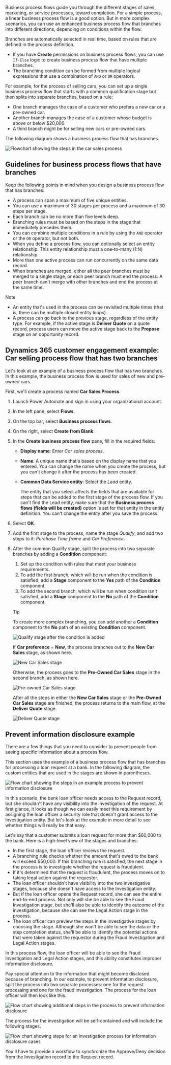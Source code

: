 Business process flows guide you through the different stages of sales, marketing, or service processes, toward completion. For a simple process, a linear business process flow is a good option. But in more complex scenarios, you can use an enhanced business process flow that branches into different directions, depending on conditions within the flow.

Branches are automatically selected in real time, based on rules that are defined in the process definition.

- If you have **Create** permissions on business process flows, you can use `If-Else` logic to create business process flow that have multiple branches.
- The branching condition can be formed from multiple logical expressions that use a combination of `AND` or `OR` operators.

For example, for the process of selling cars, you can set up a single business process flow that starts with a common qualification stage but then splits into separate branches, based on a rule:

- One branch manages the case of a customer who prefers a new car or a pre-owned car.
- Another branch manages the case of a customer whose budget is above or below $20,000.
- A third branch might be for selling new cars or pre-owned cars.

The following diagram shows a business process flow that has branches.

![Flowchart showing the steps in the car sales process](../media/example-car-sales-flow-chart.png "Flowchart showing the steps in the car sales process")

## Guidelines for business process flows that have branches

Keep the following points in mind when you design a business process flow that has branches:

- A process can span a maximum of five unique entities.
- You can use a maximum of 30 stages per process and a maximum of 30 steps per stage.
- Each branch can be no more than five levels deep.
- Branching rules must be based on the steps in the stage that immediately precedes them.
- You can combine multiple conditions in a rule by using the `AND` operator or the `OR` operator, but not both.
- When you define a process flow, you can optionally select an entity relationship. This entity relationship must a one-to-many (1:N) relationship.
- More than one active process can run concurrently on the same data record.
- When branches are merged, either all the peer branches must be merged to a single stage, or each peer branch must end the process. A peer branch can't merge with other branches and end the process at the same time.

> [!NOTE]
> - An entity that's used in the process can be revisited multiple times (that is, there can be multiple closed entity loops).
> - A process can go back to the previous stage, regardless of the entity type. For example, if the active stage is **Deliver Quote** on a quote record, process users can move the active stage back to the **Propose** stage on an opportunity record.

## Dynamics 365 customer engagement example: Car selling process flow that has two branches

Let's look at an example of a business process flow that has two branches. In this example, the business process flow is used for sales of new and pre-owned cars.

First, we'll create a process named **Car Sales Process**.

1. Launch Power Automate and sign in using your organizational account.
1. In the left pane, select **Flows**.
1. On the top bar, select **Business process flows**.
1. On the right, select **Create from Blank**.
1. In the **Create business process flow** pane, fill in the required fields:

    - **Display name**: Enter *Car sales process*.
    - **Name**: A unique name that's based on the display name that you entered. You can change the name when you create the process, but you can't change it after the process has been created.
    - **Common Data Service entity**: Select the *Lead* entity.

        The entity that you select affects the fields that are available for steps that can be added to the first stage of the process flow. If you can't find the Lead entity, make sure that the **Business process flows (fields will be created)** option is set for that entity in the entity definition. You can't change the entity after you save the process.

1. Select **OK**.
1. Add the first stage to the process, name the stage *Qualify*, and add two steps to it: *Purchase Time frame* and *Car Preference*.
1. After the common Qualify stage, split the process into two separate branches by adding a **Condition** component:

    1. Set up the condition with rules that meet your business requirements.
    1. To add the first branch, which will be run when the condition is satisfied, add a **Stage** component to the **Yes** path of the **Condition** component.
    1. To add the second branch, which will be run when condition isn't satisfied, add a **Stage** component to the **No** path of the **Condition** component.

    > [!TIP]
    > To create more complex branching, you can add another a **Condition** component to the **No** path of an existing **Condition** component.

    ![Qualify stage after the condition is added](../media/example-car-sales-qualify-stage.jpg "Qualify stage after the condition is added")

    If **Car preference** = **New**, the process branches out to the **New Car Sales** stage, as shown here.

    ![New Car Sales stage](../media/example-car-sales-new-stage-1.jpg "New Car Sales stage")

    Otherwise, the process goes to the **Pre-Owned Car Sales** stage in the second branch, as shown here.

    ![Pre-owned Car Sales stage](../media/example-car-sales-pre-owned-stage.jpg "Pre-owned Car Sales stage")

    After all the steps in either the **New Car Sales** stage or the **Pre-Owned Car Sales** stage are finished, the process returns to the main flow, at the **Deliver Quote** stage.

    ![Deliver Quote stage](../media/example-car-sales-deliver-quote-stage.jpg "Deliver Quote stage")

## Prevent information disclosure example 

There are a few things that you need to consider to prevent people from seeing specific information about a process flow.

This section uses the example of a business process flow that has branches for processing a loan request at a bank. In the following diagram, the custom entities that are used in the stages are shown in parentheses.

![Flow chart showing the steps in an example process to prevent information disclosure](../media/example-car-sales-flow-chart-process-prevent-information-disclosure.png "Flow chart showing the steps in an example process to prevent information disclosure")

In this scenario, the bank loan officer needs access to the Request record, but she shouldn't have any visibility into the investigation of the request. At first glance, it looks as though we can easily meet this requirement by assigning the loan officer a security role that doesn't grant access to the Investigation entity. But let's look at the example in more detail to see whether things will really be that easy.

Let's say that a customer submits a loan request for more than $60,000 to the bank. Here is a high-level view of the stages and branches:

- In the first stage, the loan officer reviews the request.
- A branching rule checks whether the amount that's owed to the bank will exceed $50,000. If this branching rule is satisfied, the next stage in the process is to investigate whether the request is fraudulent.
- If it's determined that the request is fraudulent, the process moves on to taking legal action against the requestor.
- The loan officer shouldn't have visibility into the two investigative stages, because she doesn't have access to the Investigation entity.
- But if the loan officer opens the Request record, she can see the entire end-to-end process. Not only will she be able to see the Fraud Investigation stage, but she'll also be able to identify the outcome of the investigation, because she can see the Legal Action stage in the process.
- The loan officer can preview the steps in the investigative stages by choosing the stage. Although she won't be able to see the data or the step completion status, she'll be able to identify the potential actions that were taken against the requestor during the Fraud Investigation and Legal Action stages.

In this process flow, the loan officer will be able to see the Fraud Investigation and Legal Action stages, and this ability constitutes improper information disclosure.

Pay special attention to the information that might become disclosed because of branching. In our example, to prevent information disclosure, split the process into two separate processes: one for the request processing and one for the fraud investigation. The process for the loan officer will then look like this.

![Flow chart showing additional steps in the process to prevent information disclosure](../media/example-car-sales-flow-chart-additional-steps-prevent-information-disclosure.png "Flow chart showing additional steps in the process to prevent information disclosure")

The process for the investigation will be self-contained and will include the following stages.

![Flow chart showing steps for an investigation process for information disclosure cases](../media/example-car-sales-flow-chart-investigation-information-disclosure-case.png "Flow chart showing steps for an investigation process for information disclosure cases")

You'll have to provide a workflow to synchronize the Approve/Deny decision from the Investigation record to the Request record.
